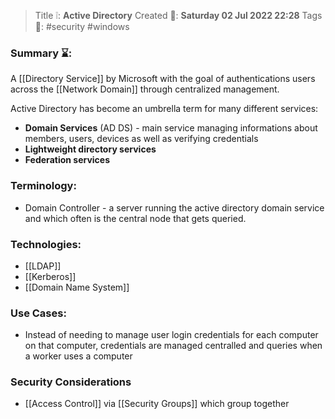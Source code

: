 > Title ❕: **Active Directory**
> Created 📅: **Saturday 02 Jul 2022 22:28**
  Tags 📎: #security #windows

### Summary ⌛:
A [[Directory Service]] by Microsoft with the goal of authentications users across the [[Network Domain]] through centralized management.

Active Directory has become an umbrella term for many different services:
- **Domain Services** (AD DS) - main service managing informations about members, users, devices as well as verifying credentials
- **Lightweight directory services**
- **Federation services**
### Terminology:
- Domain Controller - a server running the active directory domain service and which often is the central node that gets queried.

### Technologies:
- [[LDAP]]
- [[Kerberos]]
- [[Domain Name System]]

### Use Cases:
- Instead of needing to manage user login credentials for each computer on that computer, credentials are managed centralled and queries when a worker uses a computer

### Security Considerations
- [[Access Control]] via [[Security Groups]] which group together